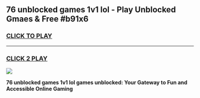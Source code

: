 
## 76 unblocked games 1v1 lol - Play Unblocked Gmaes & Free #b91x6
<h3>
<a href="https://premium.freeplayer.one?title=76_unblocked_games_1v1_lol&ref=03M">CLICK TO PLAY</a></h3>
<hr>

<h3>
<a href="https://premium.freeplayer.one?title=76_unblocked_games_1v1_lol&ref=03M">CLICK 2 PLAY</a>
  
</h3>

<a href="https://premium.freeplayer.one?title=76_unblocked_games_1v1_lol&ref=03M"><img src="https://clearcache.store/games.png"></a>


**76 unblocked games 1v1 lol games unblocked: Your Gateway to Fun and Accessible Online Gaming**
